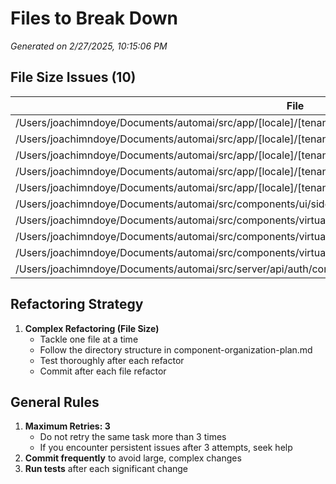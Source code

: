 # Files to Break Down

_Generated on 2/27/2025, 10:15:06 PM_

## File Size Issues (10)

| File                                                                                                           | Lines |
| -------------------------------------------------------------------------------------------------------------- | ----- |
| /Users/joachimndoye/Documents/automai/src/app/[locale]/[tenant]/development/projects/page.tsx                  | 431   |
| /Users/joachimndoye/Documents/automai/src/app/[locale]/[tenant]/development/usecases/edit/[useCaseId]/page.tsx | 381   |
| /Users/joachimndoye/Documents/automai/src/app/[locale]/[tenant]/development/usecases/page.tsx                  | 322   |
| /Users/joachimndoye/Documents/automai/src/app/[locale]/[tenant]/hosts/page.tsx                                 | 385   |
| /Users/joachimndoye/Documents/automai/src/app/[locale]/[tenant]/virtualization/page.tsx                        | 380   |
| /Users/joachimndoye/Documents/automai/src/components/ui/sidebar.tsx                                            | 776   |
| /Users/joachimndoye/Documents/automai/src/components/virtualization/Overview/ConnectForm.tsx                   | 363   |
| /Users/joachimndoye/Documents/automai/src/components/virtualization/Overview/ConnectionForm.tsx                | 370   |
| /Users/joachimndoye/Documents/automai/src/components/virtualization/Terminal.tsx                               | 367   |
| /Users/joachimndoye/Documents/automai/src/server/api/auth/controller.ts                                        | 779   |

## Refactoring Strategy

1. **Complex Refactoring (File Size)**
   - Tackle one file at a time
   - Follow the directory structure in component-organization-plan.md
   - Test thoroughly after each refactor
   - Commit after each file refactor

## General Rules

1. **Maximum Retries: 3**
   - Do not retry the same task more than 3 times
   - If you encounter persistent issues after 3 attempts, seek help
2. **Commit frequently** to avoid large, complex changes
3. **Run tests** after each significant change
